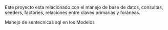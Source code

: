 Este proyecto esta relacionado con el manejo de base de datos, consultas, seeders, factories, relaciones entre claves primarias y foráneas.

Manejo de sentecnicas sql en los Modelos